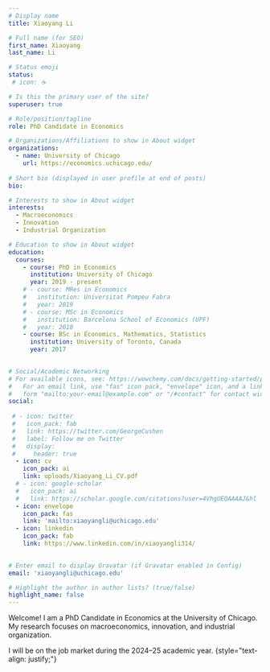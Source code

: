 ```yaml
---
# Display name
title: Xiaoyang Li

# Full name (for SEO)
first_name: Xiaoyang
last_name: Li

# Status emoji
status:
 # icon: ☕️

# Is this the primary user of the site?
superuser: true

# Role/position/tagline
role: PhD Candidate in Economics

# Organizations/Affiliations to show in About widget
organizations:
  - name: University of Chicago
    url: https://economics.uchicago.edu/
    
# Short bio (displayed in user profile at end of posts)
bio: 

# Interests to show in About widget
interests:
  - Macroeconomics
  - Innovation
  - Industrial Organization

# Education to show in About widget
education:
  courses:
    - course: PhD in Economics
      institution: University of Chicago
      year: 2019 - present
    # - course: MRes in Economics
    #   institution: Universitat Pompeu Fabra
    #   year: 2019
    # - course: MSc in Economics
    #   institution: Barcelona School of Economics (UPF)
    #   year: 2018
    - course: BSc in Economics, Mathematics, Statistics
      institution: University of Toronto, Canada
      year: 2017
      

# Social/Academic Networking
# For available icons, see: https://wowchemy.com/docs/getting-started/page-builder/#icons
#   For an email link, use "fas" icon pack, "envelope" icon, and a link in the
#   form "mailto:your-email@example.com" or "/#contact" for contact widget.
social:
  
 # - icon: twitter
 #   icon_pack: fab
 #   link: https://twitter.com/GeorgeCushen
 #   label: Follow me on Twitter
 #   display:
 #     header: true
  - icon: cv
    icon_pack: ai
    link: uploads/Xiaoyang_Li_CV.pdf
  # - icon: google-scholar
  #   icon_pack: ai
  #   link: https://scholar.google.com/citations?user=4VhgUEQAAAAJ&hl
  - icon: envelope
    icon_pack: fas
    link: 'mailto:xiaoyangli@uchicago.edu'
  - icon: linkedin
    icon_pack: fab
    link: https://www.linkedin.com/in/xiaoyangli314/
 

# Enter email to display Gravatar (if Gravatar enabled in Config)
email: 'xiaoyangli@uchicago.edu'

# Highlight the author in author lists? (true/false)
highlight_name: false
---
```


Welcome! I am a PhD Candidate in Economics at the University of Chicago. My research focuses on macroeconomics, innovation, and industrial organization. 

I will be on the job market during the 2024–25 academic year.
{style="text-align: justify;"}
